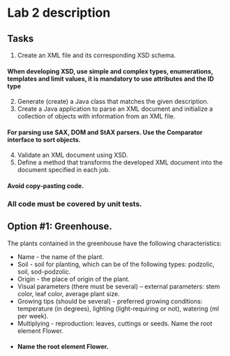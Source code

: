 # Lab 2 description

## Tasks
1. Create an XML file and its corresponding XSD schema.
#### When developing XSD, use simple and complex types, enumerations, templates and limit values, it is mandatory to use attributes and the ID type
2. Generate (create) a Java class that matches the given description.
3. Create a Java application to parse an XML document and initialize a collection of objects with information from an XML file. 
#### For parsing use SAX, DOM and StAX parsers. Use the Comparator interface to sort objects.
4. Validate an XML document using XSD.
5. Define a method that transforms the developed XML document into the document specified in each job.
#### Avoid copy-pasting code.
### All code must be covered by unit tests.

## Option #1: Greenhouse.
The plants contained in the greenhouse have the following characteristics:
* Name - the name of the plant.
* Soil - soil for planting, which can be of the following types: podzolic, soil, sod-podzolic.
* Origin - the place of origin of the plant.
* Visual parameters (there must be several) – external parameters: stem color, leaf color, average plant size.
* Growing tips (should be several) - preferred growing conditions: temperature (in degrees), lighting (light-requiring or not), watering (ml per week).
* Multiplying - reproduction: leaves, cuttings or seeds.
  Name the root element Flower.
* #### Name the root element Flower.